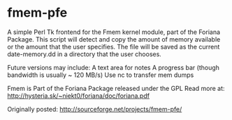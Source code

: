 # fmem-pfe
A simple Perl Tk frontend for the Fmem kernel module, part of the Foriana Package. This script will detect and copy the amount of memory available or the amount that the user specifies. The file will be saved as the current date-memory.dd in a directory that the user chooses.

Future versions may include:
A text area for notes
A progress bar (though bandwidth is usually ~ 120 MB/s)
Use nc to transfer mem dumps 


Fmem is Part of the Foriana Package released under the GPL
Read more at: http://hysteria.sk/~niekt0/foriana/doc/foriana.pdf 

Originally posted: http://sourceforge.net/projects/fmem-pfe/

